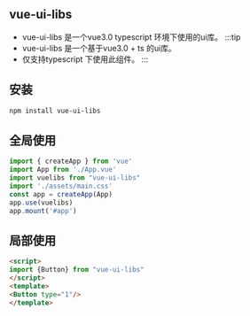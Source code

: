 ## vue-ui-libs
- vue-ui-libs 是一个vue3.0 typescript 环境下使用的ui库。
:::tip
- vue-ui-libs 是一个基于vue3.0 + ts 的ui库。
- 仅支持typescript 下使用此组件。
:::
## 安装

```bash
npm install vue-ui-libs
```
## 全局使用
```js
import { createApp } from 'vue'
import App from './App.vue'
import vuelibs from "vue-ui-libs"
import './assets/main.css'
const app = createApp(App)
app.use(vuelibs)
app.mount('#app')

```

## 局部使用
```html
<script>
import {Button} from "vue-ui-libs"
</script>
<template>
<Button type="1"/>
</template>
```
